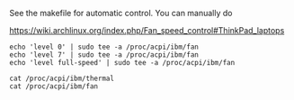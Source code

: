See the makefile for automatic control. You can manually do

https://wiki.archlinux.org/index.php/Fan_speed_control#ThinkPad_laptops

```
echo 'level 0' | sudo tee -a /proc/acpi/ibm/fan
echo 'level 7' | sudo tee -a /proc/acpi/ibm/fan
echo 'level full-speed' | sudo tee -a /proc/acpi/ibm/fan

cat /proc/acpi/ibm/thermal
cat /proc/acpi/ibm/fan
```

